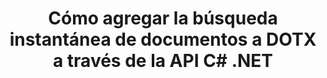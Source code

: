 ---
############################# Static ############################
layout: "auto-gen-gist"
draft: false
path: "es/search/net/document/dotx/"
otherformats: PDF DOC DOT DOCX DOCM DOTM TXT ODT OTT RTF XLS XLT XLSX XLSM XLSB XLTX XLTM XLA XLAM ODS OTS CSV TSV XML PPT PPS POT PPTX PPTM POTX POTM PPSX PPSM ODP PST OST EML EMLX MSG ONE ZIP XHTML MHTML MD CHM EPUB  FB2 

############################# Head ############################
head_title: "Crear y agregar documentos Búsqueda e indexación dentro de aplicaciones .NET"
head_description: "GroupDocs.Search .NET API permite agregar documentos instantáneos que buscan formatos compatibles como PDF DOC, DOCX, RTF, XLSX, CSV, PPTX y mensajes de correo electrónico dentro de las aplicaciones .NET."

############################# Header ############################
title: "Cómo agregar la búsqueda instantánea de documentos a DOTX a través de la API C# .NET"
description: "GroupDocs.Search .NET API permite a los desarrolladores agregar una sólida capacidad de búsqueda e indexación de documentos a sus aplicaciones. Admite documentos como PDF DOC, DOCX, RTF, XLSX, CSV, PPT, PPTX, MSG, EML y muchos más. "

######################### Download Button #######################
button:
    enable: true

############################# About ############################
about:
    enable: true
    title: "¿Cómo crear y agregar búsquedas e indexación de documentos usando la API .NET?"
    content: |
       Esta página ayudará a los usuarios a aprender cómo agregar la capacidad de búsqueda e indexación de documentos dentro de sus propias aplicaciones con poco esfuerzo y costo. La indexación es el proceso que utilizan los motores de búsqueda mediante el cual los datos se organizan y estructuran para que puedan generar resultados de búsqueda relevantes. El objetivo es encontrar y mostrar de forma rápida y precisa información relacionada con las consultas del usuario. GroupDocs.Search for .NET es una potente API de búsqueda de documentos de alto rendimiento que permite a los desarrolladores de software realizar operaciones avanzadas de búsqueda e indexación sobre la base de algoritmos de sinónimos y difusos dentro de sus propias aplicaciones. No requiere la instalación de ninguna herramienta de terceros o software externo en la máquina del usuario. Ha incluido compatibilidad con algunos de los formatos de documentos más utilizados, como PDF, HTML, correo electrónico de Outlook, Microsoft Office Word, hojas de cálculo de Excel, presentaciones de PowerPoint, MSG de Outlook, PST y muchos más. Admite varios tipos de búsquedas, como palabra simple, booleana, búsqueda de expresión regular, búsqueda sensible a mayúsculas y minúsculas, difusa flexible, sinónimo, homófono, comodín, búsqueda por fragmentos, búsqueda de tipo de objeto, configuración de rango de datos, etc.

############################# content ############################
steps:
    enable: true
    block:
    - title_left: "Creación de índice de búsqueda para el documento DOTX a través de la API de .NET"
      content_left: |
       GroupDocs.Search .NET API brinda soporte completo para crear un nuevo índice o abrir un índice de búsqueda existente dentro de sus propias aplicaciones. El siguiente ejemplo de código C# muestra cómo crear un nuevo índice y abrir un índice existente usando solo un par de líneas de código.

      title_right: "Cómo crear un índice de búsqueda nuevo o abrir uno existente"
      content_right: |
         * Primero debe especificar la ruta a la carpeta de índice
         * Crear una instancia de la clase [Índice](https://apireference.groupdocs.com/search/net/groupdocs.search/index/constructors/2)
         * Arriba creará un índice en la memoria o en un disco y también puede abrir un índice existente.
       
      gisthash: "9651c19a9436afee860b7f39197f8399"
      gistfile: "create_or_open_new_search_index.cs"

    - title_left: "Cómo agregar documentos DOTX sincrónicamente al índice de búsqueda"
      content_left: |
       GroupDocs.Search .NET permite a los desarrolladores de software realizar la indexación de documentos sincrónicamente dentro de sus propias aplicaciones .NET. Los siguientes ejemplos de código C# .NET muestran cómo realizar la indexación sincrónicamente con facilidad.

      title_right: "Indexación de documentos sincrónicamente a través de C#"
      content_right: |
        * Primero debe especificar la ruta a la carpeta de índice
        * Especificar la ruta a una carpeta que contiene documentos para buscar
        * Crear una instancia de la clase [Index(indexFolder)](https://apireference.groupdocs.com/search/net/groupdocs.search.indexrepository/search/methods/2)
        * Arriba creará un índice en la memoria o en un disco o abrirá un índice existente.
        * Documentos de indexación síncrona de la carpeta especificada
     
      gisthash: "1c5f672c83e741280fd24c58fe51f707"
      gistfile: "add_files_synchronously_to_indexing.cs"
      
    - title_left: "Realice la indexación de documentos de forma asíncrona a través de .NET"
      content_left: |
        GroupDocs.Search .NET permite a los programadores de computadoras realizar la indexación asincrónica de documentos dentro de sus propias aplicaciones .NET. Los siguientes ejemplos de código .NET muestran cómo lograr la indexación asincrónica de documentos con solo un par de líneas de código.

      title_right: "Asincrónicamente DOTX Indexación de documentos a través de C#"
      content_right: |
        * Primero debe especificar la ruta a la carpeta de índice
        * Especificar la ruta a una carpeta que contiene documentos para buscar
        * Crear una instancia de la clase [Index(indexFolder)](https://apireference.groupdocs.com/search/net/groupdocs.search.indexrepository/search/methods/2)
        * Suscripción al evento
        * Necesidad de escribir Código que indica la finalización de la operación
        * Configuración de la bandera para la indexación asíncrona
        * Documentos de indexación asincrónica de la carpeta especificada
     
      gisthash: "1c5f672c83e741280fd24c58fe51f707"
      gistfile: "add_files_asynchronously_to_indexing.cs"

    - title_left: "Cómo usar y resaltar los resultados de búsqueda en DOTX Docs .NET"
      content_left: |
       GroupDocs.Search .NET API permite a los programadores interpretar un resultado de búsqueda y mostrar los resultados mediante una lista simple de documentos encontrados o las palabras y frases encontradas. También puede resaltar el texto del documento con facilidad. Los siguientes ejemplos de código .NET muestran cómo enumerar los documentos encontrados y resaltar los resultados de búsqueda con solo un par de líneas de código.

      title_right: "Resalte los resultados de búsqueda en DOTX Files a través de C# "
      content_right: |
        * Realizar búsqueda en el índice
        * Después de una búsqueda exitosa, imprima el resultado
        * Iterar a través de los documentos y mostrar los documentos encontrados
        * Resaltar ocurrencias en el texto
        * Generación de documentos con formato HTML de salida con resultados de búsqueda resaltados
     
      gisthash: "a5d1ad6eedd2acf12a33b541e763cdb4"
      gistfile: "how_to_list_search_result.cs"

    - title_left: "Requisitos del sistema"
      content_left: |
        GroupDocs.Search for .NET es compatible con todas las principales plataformas y sistemas operativos. Para obtener una guía completa de requisitos del sistema, visite [requisitos del sistema](https://docs.groupdocs.com/search/net/system-requirements/) antes de ejecutar el código a continuación, asegúrese de tener los siguientes requisitos previos instalados en su sistema:
         * Sistemas operativos: Microsoft Windows, Linux, Mac OS
         * Entorno de desarrollo: Visual Studio, Xamarin, MonoDevelop, etc.
         * Marcos: .NET Framework, .NET Standard, .NET Core, Mono
         * Obtenga la última versión de GroupDocs.Search para las API de .NET de [NuGet](https://www.nuget.org/packages/GroupDocs.search/)
        
      title_right: "Por qué usar GroupDocs.Search"
      content_right: |
        * Creación de índices de búsqueda tanto en memoria como en disco.
        * Capacidad de indexación de un archivo, secuencia o estructura.
        * Soporte de indexación de documentos protegidos por contraseña.
        * Soporte para la fusión de varios índices.
        * Documento de filtro durante la indexación de búsqueda.
        * Compatibilidad con el corrector ortográfico durante la búsqueda.
        * Los caracteres combinados son totalmente compatibles
        * La combinación de diferentes tipos de búsqueda en una consulta de búsqueda.
        * Compatibilidad con búsquedas de palabras simples y expresiones regulares
        * Totalmente compatible con el reemplazo de alias en las consultas de búsqueda.

demos:
    enable: true
        

more_formats:
    enable: true


back_to_top:
    enable: true
---